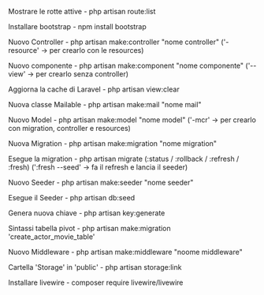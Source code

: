 <!-- BUONA FORTUNA RAGA -->

Mostrare le rotte attive 
    - php artisan route:list

Installare bootstrap
    - npm install bootstrap

Nuovo Controller
    - php artisan make:controller "nome controller" ('-resource' -> per crearlo con le resources)

Nuovo componente
    - php artisan make:component "nome componente" ('--view' -> per crearlo senza controller)

Aggiorna la cache di Laravel
    - php artisan view:clear

Nuova classe Mailable
    - php artisan make:mail "nome mail"

Nuovo Model
    - php artisan make:model "nome model" ('-mcr' -> per crearlo con migration, controller e resources)

Nuova Migration
    - php artisan make:migration "nome migration"

Esegue la migration
    - php artisan migrate (:status / :rollback / :refresh / :fresh) (':fresh --seed' -> fa il refresh e lancia il seeder)

Nuovo Seeder
    - php artisan make:seeder "nome seeder"

Esegue il Seeder
    - php artisan db:seed

Genera nuova chiave
    - php artisan key:generate

Sintassi tabella pivot
    - php artisan make:migration 'create_actor_movie_table'

Nuovo Middleware
    - php artisan make:middleware "noome middleware"

Cartella 'Storage' in 'public'
    - php artisan storage:link

Installare livewire
    - composer require livewire/livewire
